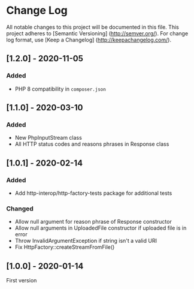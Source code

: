 # Change Log
All notable changes to this project will be documented in this file.
This project adheres to [Semantic Versioning] (http://semver.org/).
For change log format, use [Keep a Changelog] (http://keepachangelog.com/).

## [1.2.0] - 2020-11-05
### Added
- PHP 8 compatibility in `composer.json`

## [1.1.0] - 2020-03-10
### Added
- New PhpInputStream class
- All HTTP status codes and reasons phrases in Response class

## [1.0.1] - 2020-02-14
### Added
- Add http-interop/http-factory-tests package for additional tests

### Changed
- Allow null argument for reason phrase of Response constructor
- Allow null arguments in UploadedFile constructor if uploaded file is in error
- Throw InvalidArgumentException if string isn't a valid URI
- Fix HttpFactory::createStreamFromFile()

## [1.0.0] - 2020-01-14
First version